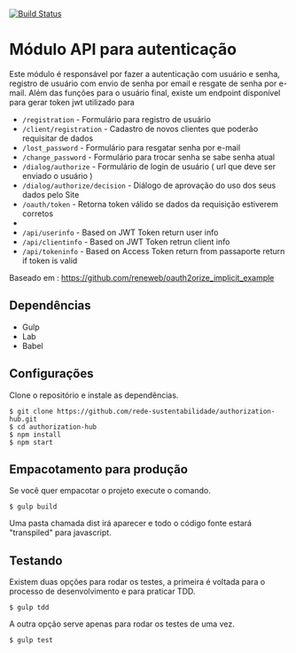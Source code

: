 [![Build Status](http://ci.redesustentabilidade.org.br/api/badges/rede-sustentabilidade/passaporte/status.svg)](http://ci.redesustentabilidade.org.br/rede-sustentabilidade/passaporte)

Módulo API para autenticação
======================
Este módulo é responsável por fazer a autenticação com usuário e senha, registro de usuário com envio de senha por email e resgate de senha por e-mail. Além das funções para o usuário final, existe um endpoint disponível para gerar token jwt utilizado para 

 * ```/registration``` - Formulário para registro de usuário
 * ```/client/registration``` - Cadastro de novos clientes que poderão requisitar de dados
 * ```/lost_password``` - Formulário para resgatar senha por e-mail
 * ```/change_password``` - Formulário para trocar senha se sabe senha atual
 * ```/dialog/authorize``` - Formulário de login de usuário ( url que deve ser enviado o usuário )
 * ```/dialog/authorize/decision``` - Diálogo de aprovação do uso dos seus dados pelo Site
 * ```/oauth/token``` - Retorna token válido se dados da requisição estiverem corretos
 * 
 * ```/api/userinfo``` - Based on JWT Token return user info
 * ```/api/clientinfo``` - Based on JWT Token retrun client info
 * ```/api/tokeninfo``` - Based on Access Token return from passaporte return if token is valid

Baseado em : https://github.com/reneweb/oauth2orize_implicit_example

Dependências
----------------

 - Gulp
 - Lab
 - Babel

Configurações
-----
Clone o repositório e instale as dependências.

    $ git clone https://github.com/rede-sustentabilidade/authorization-hub.git
    $ cd authorization-hub
    $ npm install
    $ npm start

Empacotamento para produção
------
Se você quer empacotar o projeto execute o comando.

    $ gulp build

Uma pasta chamada dist irá aparecer e todo o código fonte estará "transpiled" para javascript.

Testando
---------
Existem duas opções para rodar os testes, a primeira é voltada para o processo de desenvolvimento e para praticar TDD.

    $ gulp tdd

A outra opção serve apenas para rodar os testes de uma vez.

    $ gulp test
